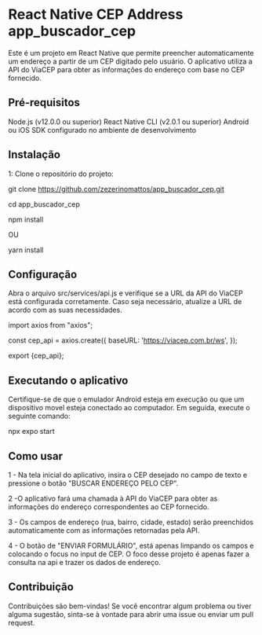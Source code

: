 # React Native CEP Address app_buscador_cep

Este é um projeto em React Native que permite preencher automaticamente um endereço a partir de um CEP digitado pelo usuário. O aplicativo utiliza a API do ViaCEP para obter as informações do endereço com base no CEP fornecido.

## Pré-requisitos

Node.js (v12.0.0 ou superior)
React Native CLI (v2.0.1 ou superior)
Android ou iOS SDK configurado no ambiente de desenvolvimento

## Instalação

1: Clone o repositório do projeto:

git clone https://github.com/zezerinomattos/app_buscador_cep.git

cd app_buscador_cep

npm install

OU

yarn install


## Configuração

Abra o arquivo src/services/api.js e verifique se a URL da API do ViaCEP está configurada corretamente. Caso seja necessário, atualize a URL de acordo com as suas necessidades.

import axios from "axios";

const cep_api = axios.create({
    baseURL: 'https://viacep.com.br/ws',
});

export {cep_api};

## Executando o aplicativo

Certifique-se de que o emulador Android esteja em execução ou que um dispositivo movel esteja conectado ao computador. Em seguida, execute o seguinte comando:

npx expo start

## Como usar

1 - Na tela inicial do aplicativo, insira o CEP desejado no campo de texto e pressione o botão "BUSCAR ENDEREÇO PELO CEP".

2 -O aplicativo fará uma chamada à API do ViaCEP para obter as informações do endereço correspondentes ao CEP     fornecido.

3 - Os campos de endereço (rua, bairro, cidade, estado) serão preenchidos automaticamente com as informações   retornadas pela API.

4 - O botão de "ENVIAR FORMULÁRIO", está apenas limpando os campos e colocando o focus no input de CEP. O foco desse projeto é apenas fazer a consulta na api e trazer os dados de endereço.

## Contribuição

Contribuições são bem-vindas! Se você encontrar algum problema ou tiver alguma sugestão, sinta-se à vontade para abrir uma issue ou enviar um pull request.